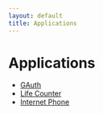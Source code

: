 ```yaml
---
layout: default
title: Applications
---
```


# Applications

* [GAuth](//gauth.apps.gbraad.nl)
* [Life Counter](//lifecounter.apps.gbraad.nl)
* [Internet Phone](//internetphone.apps.gbraad.nl/)

